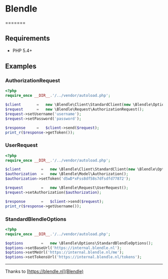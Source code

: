 # Blendle #
=======

## Requirements

* PHP 5.4+

## Examples
### AuthorizationRequest

```php
<?php
require_once __DIR__.'/../vendor/autoload.php';

$client       =   new \Blendle\Client\StandardClient(new \Blendle\Options\StandardBlendleOptions());
$request      =   new \Blendle\Request\AuthorizationRequest();
$request->setUsername('username');
$request->setPassword('password');

$response     =   $client->send($request);
print_r($response->getToken());
```

### UserRequest

```php
<?php
require_once __DIR__.'/../vendor/autoload.php';

$client         =   new \Blendle\Client\StandardClient(new \Blendle\Options\StandardBlendleOptions());
$authorization  =   new \Blendle\Model\Authorization();
$authorization->setToken('dSwD*xFss8df58s7dfsdfd77872');

$request        =   new \Blendle\Request\UserRequest();
$request->setAuthorization($authorization);

$response       =   $client->send($request);
print_r($response->getUsername()); 
```

### StandardBlendleOptions
```php
<?php
require_once __DIR__.'/../vendor/autoload.php';

$options		=	new \Blendle\Options\StandardBlendleOptions();
$options->setBaseUrl('https://internal.blendle.nl');
$options->setMeUrl('https://internal.blendle.nl/me');
$options->setTokensUrl('https://internal.blendle.nl/tokens');
```

- - - 
Thanks to [https://blendle.nl](Blendle) 